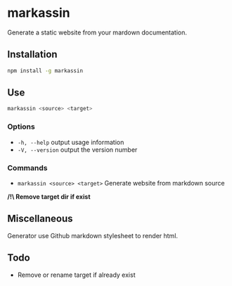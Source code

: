 # markassin

Generate a static website from your mardown documentation.

## Installation

```bash
npm install -g markassin
```

## Use

```bash
markassin <source> <target>
```

### Options

* `-h, --help` output usage information
* `-V, --version` output the version number

### Commands

* `markassin <source> <target>`  Generate website from markdown source

**/!\ Remove target dir if exist**

## Miscellaneous

Generator use Github markdown stylesheet to render html.

## Todo
 - Remove or rename target if already exist